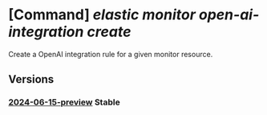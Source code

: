 # [Command] _elastic monitor open-ai-integration create_

Create a OpenAI integration rule for a given monitor resource.

## Versions

### [2024-06-15-preview](/Resources/mgmt-plane/L3N1YnNjcmlwdGlvbnMve30vcmVzb3VyY2Vncm91cHMve30vcHJvdmlkZXJzL21pY3Jvc29mdC5lbGFzdGljL21vbml0b3JzL3t9L29wZW5haWludGVncmF0aW9ucy97fQ==/2024-06-15-preview.xml) **Stable**

<!-- mgmt-plane /subscriptions/{}/resourcegroups/{}/providers/microsoft.elastic/monitors/{}/openaiintegrations/{} 2024-06-15-preview -->
